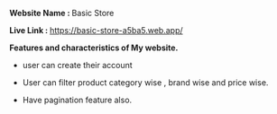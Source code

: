 <strong> Website Name : </strong> Basic Store

<strong> Live Link : </strong> https://basic-store-a5ba5.web.app/

<strong>  Features and characteristics of My website. </strong>

* user can create their account


* User can filter product category wise , brand wise and price wise.


* Have pagination feature also.
